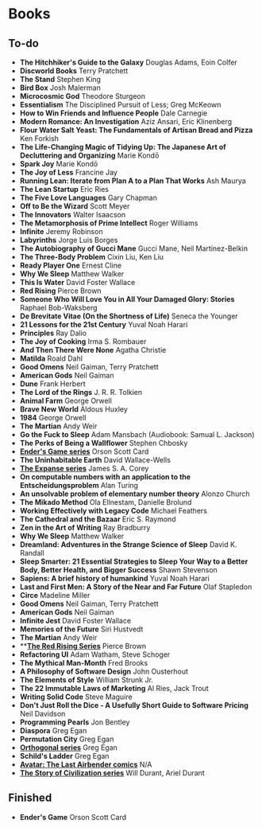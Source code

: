 # Books

## To-do
* **The Hitchhiker's Guide to the Galaxy** Douglas Adams, Eoin Colfer
* **Discworld Books** Terry Pratchett
* **The Stand** Stephen King
* **Bird Box** Josh Malerman
* **Microcosmic God** Theodore Sturgeon
* **Essentialism** The Disciplined Pursuit of Less; Greg McKeown
* **How to Win Friends and Influence People** Dale Carnegie
* **Modern Romance: An Investigation** Aziz Ansari, Eric Klinenberg
* **Flour Water Salt Yeast: The Fundamentals of Artisan Bread and Pizza** Ken Forkish
* **The Life-Changing Magic of Tidying Up: The Japanese Art of Decluttering and Organizing** Marie Kondō
* **Spark Joy** Marie Kondō
* **The Joy of Less** Francine Jay
* **Running Lean: Iterate from Plan A to a Plan That Works** Ash Maurya
* **The Lean Startup** Eric Ries
* **The Five Love Languages** Gary Chapman
* **Off to Be the Wizard** Scott Meyer
* **The Innovators** Walter Isaacson
* **The Metamorphosis of Prime Intellect** Roger Williams
* **Infinite** Jeremy Robinson
* **Labyrinths** Jorge Luis Borges
* **The Autobiography of Gucci Mane** Gucci Mane, Neil Martinez-Belkin
* **The Three-Body Problem** Cixin Liu, Ken Liu
* **Ready Player One** Ernest Cline
* **Why We Sleep** Matthew Walker
* **This Is Water** David Foster Wallace
* **Red Rising** Pierce Brown
* **Someone Who Will Love You in All Your Damaged Glory: Stories** Raphael Bob-Waksberg
* **De Brevitate Vitae (On the Shortness of Life)** Seneca the Younger
* **21 Lessons for the 21st Century** Yuval Noah Harari
* **Principles** Ray Dalio
* **The Joy of Cooking** Irma S. Rombauer
* **And Then There Were None** Agatha Christie
* **Matilda** Roald Dahl
* **Good Omens** Neil Gaiman, Terry Pratchett
* **American Gods** Neil Gaiman
* **Dune** Frank Herbert
* **The Lord of the Rings** J. R. R. Tolkien
* **Animal Farm** George Orwell
* **Brave New World** Aldous Huxley
* **1984** George Orwell
* **The Martian** Andy Weir
* **Go the Fuck to Sleep** Adam Mansbach (Audiobook: Samual L. Jackson)
* **The Perks of Being a Wallflower** Stephen Chbosky
* [**Ender's Game series**](https://www.wikiwand.com/en/Ender%27s_Game_(series)) Orson Scott Card
* **The Uninhabitable Earth** David Wallace-Wells
* [**The Expanse series**](https://www.wikiwand.com/en/The_Expanse_(novel_series)) James S. A. Corey
* **On computable numbers with an application to the Entscheidungsproblem** Alan Turing
* **An unsolvable problem of elementary number theory** Alonzo Church
* **The Mikado Method** Ola Ellnestam, Danielle Brolund
* **Working Effectively with Legacy Code** Michael Feathers
* **The Cathedral and the Bazaar** Eric S. Raymond
* **Zen in the Art of Writing** Ray Bradburry
* **Why We Sleep** Matthew Walker
* **Dreamland: Adventures in the Strange Science of Sleep** David K. Randall
* **Sleep Smarter: 21 Essential Strategies to Sleep Your Way to a Better Body, Better Health, and Bigger Success** Shawn Stevenson
* **Sapiens: A brief history of humankind** Yuval Noah Harari
* **Last and First Men: A Story of the Near and Far Future** Olaf Stapledon
* **Circe** Madeline Miller
* **Good Omens** Neil Gaiman, Terry Pratchett
* **American Gods** Neil Gaiman
* **Infinite Jest** David Foster Wallace
* **Memories of the Future** Siri Hustvedt
* **The Martian** Andy Weir
* **[**The Red Rising Series**](https://en.wikipedia.org/wiki/Red_Rising) Pierce Brown
* **Refactoring UI** Adam Watham, Steve Schoger
* **The Mythical Man-Month** Fred Brooks
* **A Philosophy of Software Design** John Ousterhout
* **The Elements of Style** William Strunk Jr.
* **The 22 Immutable Laws of Marketing** Al Ries, Jack Trout
* **Writing Solid Code** Steve Maguire
* **Don't Just Roll the Dice - A Usefully Short Guide to Software Pricing** Neil Davidson
* **Programming Pearls** Jon Bentley
* **Diaspora** Greg Egan
* **Permutation City** Greg Egan
* [**Orthogonal series**](https://en.wikipedia.org/wiki/Orthogonal_(series)) Greg Egan
* **Schild's Ladder** Greg Egan
* [**Avatar: The Last Airbender comics**](https://en.wikipedia.org/wiki/Avatar:_The_Last_Airbender_(comics)) N/A
* [**The Story of Civilization series**](https://en.wikipedia.org/wiki/The_Story_of_Civilization) Will Durant, Ariel Durant

## Finished
* **Ender's Game** Orson Scott Card
